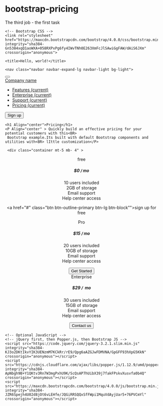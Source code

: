 # bootstrap-pricing
The third job - the first task
<!doctype html>
<html lang="en">
  <head>
    <!-- Required meta tags -->
    <meta charset="utf-8">
    <meta name="viewport" content="width=device-width, initial-scale=1, shrink-to-fit=no">

    <!-- Bootstrap CSS -->
    <link rel="stylesheet" href="https://maxcdn.bootstrapcdn.com/bootstrap/4.0.0/css/bootstrap.min.css" integrity="sha384-Gn5384xqQ1aoWXA+058RXPxPg6fy4IWvTNh0E263XmFcJlSAwiGgFAW/dAiS6JXm" crossorigin="anonymous">

    <title>Hello, world!</title>
  </head>
  <body>
    
    <nav class="navbar navbar-expand-lg navbar-light bg-light">
  <button class="navbar-toggler" type="button" data-toggle="collapse" data-target="#navbarTogglerDemo01" aria-controls="navbarTogglerDemo01" aria-expanded="false" aria-label="Toggle navigation">
    <span class="navbar-toggler-icon"></span>
  </button>
  <div class="collapse navbar-collapse" id="navbarTogglerDemo01">
    <a class="navbar-brand" href="#">Company name</a>
<ul class="navbar-nav mr-auto mt-2 mt-lg-0">
    </ul>
    <form class="form-inline my-2 my-lg-0">
<ul class="navbar-nav mr-auto mt-2 mt-lg-0">
       <li class="nav-item active">
        <a class="nav-link" href="#">Features <span class="sr-only">(current)</span></a>
      </li>
      <li class="nav-item active">
        <a class="nav-link" href="#">Enterprise <span class="sr-only">(current)</span></a>
      </li>
        <li class="nav-item active">
        <a class="nav-link" href="#">Support <span class="sr-only">(current)</span></a>
      </li>
      <li class="nav-item active">
        <a class="nav-link" href="#">Pricing <span class="sr-only">(current)</span></a>
      </li>
       </ul>
      <button class="btn btn-outline-success my-2 my-sm-0" type="submit">Sign up</button>
    </form>
  </div>
</nav>
    
    
    
    <h1 Align="center">Pricing</h1>
    <P Align="center" > Quickly build an effective pricing for your potential customers with this<BR>
     Bootstrap example.Its built with default Bootstrap components and utilities with<BR> lIttle customization</P>
     
     <div class="container mt-5 mb- 4" >
  <div class="row" Align="center">
<div class="col-md-4 mt-3" >
<div class="card">
  <div class="card-header">
    free
  </div>
  <div class="card-body">
    <h5 class="card-title">$0&nbsp<font size=2>/&nbspmo</font></h5>
    <p class="card-text">10 users included<BR>2GB of storage<BR>Email support<BR>Help center access </p>
    

<a href="#" class="btn btn-outline-primary btn-lg btn-block"">sign up for free</a>

  </div>
</div>
</div>

<div class="col-md-4 mt-3" >
<div class="card">
  <div class="card-header">
    Pro
  </div>
  <div class="card-body">
    <h5 class="card-title">$15&nbsp<font size=2>/&nbspmo</font></h5>
    <p class="card-text">20 users included<BR>10GB of storage<BR>Email support<BR>Help center access </p>
   <!-- <a href="#" class="btn btn-primary">Get Started</a> -->
<button type="button" class="btn btn-primary btn-lg btn-block">Get Started </button>
  </div>
</div>
</div>

<div class="col-md-4 mt-3" >
<div class="card">
  <div class="card-header">
    Enterprise
  </div>
  <div class="card-body">
    <h5 class="card-title">$29&nbsp<font size=2>/&nbsp mo</font></h5>
    <p class="card-text">30 users included<BR>15GB of storage<BR>Email support<BR>Help center access </p>
  <!--  <a href="#" class="btn btn-primary">Contact us</a>-->
<button type="button" class="btn btn-primary btn-lg btn-block">Contact us </button>
  </div>
</div>
</div>

 </div>
</div>
</div>
    
    

    <!-- Optional JavaScript -->
    <!-- jQuery first, then Popper.js, then Bootstrap JS -->
    <script src="https://code.jquery.com/jquery-3.2.1.slim.min.js" integrity="sha384-KJ3o2DKtIkvYIK3UENzmM7KCkRr/rE9/Qpg6aAZGJwFDMVNA/GpGFF93hXpG5KkN" crossorigin="anonymous"></script>
    <script src="https://cdnjs.cloudflare.com/ajax/libs/popper.js/1.12.9/umd/popper.min.js" integrity="sha384-ApNbgh9B+Y1QKtv3Rn7W3mgPxhU9K/ScQsAP7hUibX39j7fakFPskvXusvfa0b4Q" crossorigin="anonymous"></script>
    <script src="https://maxcdn.bootstrapcdn.com/bootstrap/4.0.0/js/bootstrap.min.js" integrity="sha384-JZR6Spejh4U02d8jOt6vLEHfe/JQGiRRSQQxSfFWpi1MquVdAyjUar5+76PVCmYl" crossorigin="anonymous"></script>
  </body>
</html>
